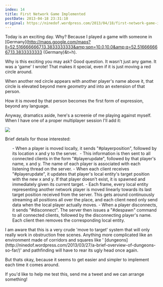 ```yaml
---
index: 14
title: First Network Game Implemented
postDate: 2013-04-18 23:31:10
original: https://ninedof.wordpress.com/2013/04/18/first-network-game-implemented/
---
```


Today is an exciting day. Why? Because I played a game with someone in [Germany](http://maps.google.com/maps?ll=52.5166666667,13.3833333333&amp;spn=10.0,10.0&amp;q=52.5166666667,13.3833333333 (Germany)&amp;t=h).

Why is this exciting you may ask? Good question. It wasn't just any game. It was a 'game' I wrote! That makes it special, even if it is just moving a red circle around.

When another red circle appears with another player's name above it, that circle is elevated beyond mere <em>geometry</em> and into an extension of that person.

How it is moved by that person becomes the first form of expression, beyond any language.

Anyway, dramatics aside, here's a screenie of me playing against myself. When I have one of a proper multiplayer session I'll add it:

![](http://ninedof.files.wordpress.com/2013/04/multiplayersuccess.png?w=545)

Brief details for those interested:
<ol>
	- <span style="line-height:12px;">When a player is moved locally, it sends "#playerposition", followed by its location x and y to the server. </span>
	- This information is then sent to all connected clients in the form "#playerupdate", followed by that player's name, x and y. The name of each player is associated with each listening thread on the server.
	- When each client receives "#playerupdate", it updates that player's local entity's target position with the new x and y. If that player doesn't exist, it is spawned and immediately given its current target.
	- Each frame, every local entity representing another network player is moved linearly towards its last target position received from the server. This gets around continuously streaming all positions all over the place, and each client need only send data when the local player actually moves.
	- When a player disconnects, it sends "#disconnect". The server then issues a "#despawn" command to all connected clients, followed by the disconnecting player's name. Each client then removes the corresponding local entity.
</ol>
I am aware that this is a very crude 'move to target' system that will only really work in obstruction free scenes. Anything more complicated like an environment made of corridors and squares like ' [dungeons](http://ninedof.wordpress.com/2013/03/27/a-brief-overview-of-dungeons-so-far/)' and pathfinding will have to rear its ugly head once again.

But thats okay, because it seems to get easier and simpler to implement each time it comes around.

If you'd like to help me test this, send me a tweet and we can arrange something!
